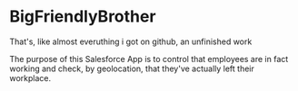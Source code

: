 # BigFriendlyBrother

That's, like almost everuthing i got on github, an unfinished work

The purpose of this Salesforce App is to control that employees are in fact working and check, by geolocation, that they've actually left their workplace.
